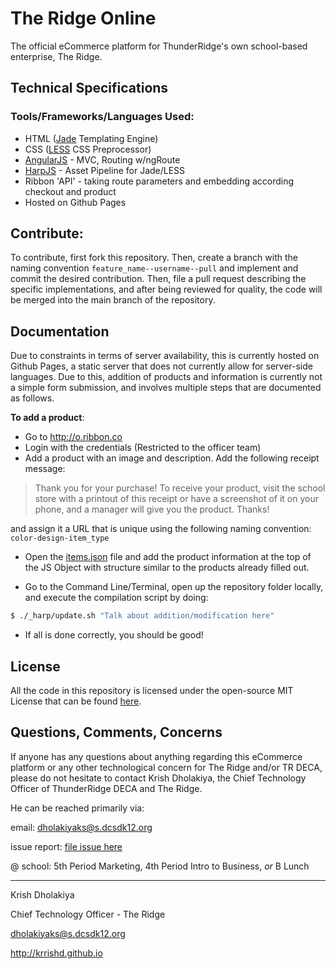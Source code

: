 # The Ridge Online

The official eCommerce platform for ThunderRidge's own school-based enterprise, The Ridge.

## Technical Specifications

### Tools/Frameworks/Languages Used:

* HTML ([Jade](http://jade-lang.com) Templating Engine)
* CSS ([LESS](http://lesscss.org) CSS Preprocessor)
* [AngularJS](http://angularjs.org) - MVC, Routing w/ngRoute
* [HarpJS](http://harpjs.com) - Asset Pipeline for Jade/LESS
* Ribbon 'API' - taking route parameters and embedding according checkout and product
* Hosted on Github Pages

## Contribute:

To contribute, first fork this repository. Then, create a branch with the naming convention ```feature_name--username--pull``` and implement and commit the desired contribution. Then, file a pull request describing the specific implementations, and after being reviewed for quality, the code will be merged into the main branch of the repository.

## Documentation

Due to constraints in terms of server availability, this is currently hosted on Github Pages, a static server that does not currently allow for server-side languages. Due to this, addition of products and information is currently not a simple form submission, and involves multiple steps that are documented as follows.

**To add a product**:

* Go to http://o.ribbon.co
* Login with the credentials (Restricted to the officer team)
* Add a product with an image and description. Add the following receipt message:

> Thank you for your purchase! To receive your product, visit the school store with a printout of this receipt or have a screenshot of it on your phone, and a manager will give you the product. Thanks!

and assign it a URL that is unique using the following naming convention: ```color-design-item_type```

* Open the [items.json](_harp/items.json) file and add the product information at the top of the JS Object with structure similar to the products already filled out.

* Go to the Command Line/Terminal, open up the repository folder locally, and execute the compilation script by doing:

```bash
$ ./_harp/update.sh "Talk about addition/modification here"
```

* If all is done correctly, you should be good!

## License

All the code in this repository is licensed under the open-source MIT License that can be found [here](LICENSE).

## Questions, Comments, Concerns

If anyone has any questions about anything regarding this eCommerce platform or any other technological concern for The Ridge and/or TR DECA, please do not hesitate to contact Krish Dholakiya, the Chief Technology Officer of ThunderRidge DECA and The Ridge.

He can be reached primarily via:

email: dholakiyaks@s.dcsdk12.org

issue report: [file issue here](https://github.com/TRHS-DECA/the-ridge/issues)

@ school: 5th Period Marketing, 4th Period Intro to Business, *or* B Lunch

---

Krish Dholakiya

Chief Technology Officer - The Ridge

dholakiyaks@s.dcsdk12.org

http://krrishd.github.io